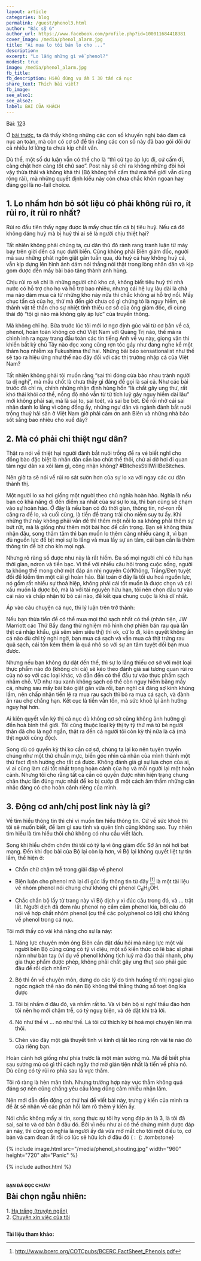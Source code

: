 ```yaml
---
layout: article
categories: blog
permalink: /guest/phenol3.html
author: "Bác sỹ G"
author_url: https://www.facebook.com/profile.php?id=100011684418381
cover_image: /media/phenol_alarm.jpg
title: "Ai mua lo tôi bán lo cho ..."
description: 
excerpt: "Lo lắng những gì về phenol?"
modest: true
image: /media/phenol_alarm.jpg
fb_title: 
fb_description: Hiểu đúng vụ ầm ĩ 30 tấn cá nục
share_text: Thích bài viết?
fb_image: 
see_also1: 
see_also2: 
label: BÀI CỦA KHÁCH
---
```


<style scoped>
.cover_image {
	background-color: #a02c2c;
	background-image: url('/media/phenol_alarm.jpg');
	background-position: center;
	background-repeat: no-repeat;
	height: 270px;
}
@media (max-width:640px) {
	.cover_image {
		background-size: cover;
		background-position: 75% center;
	}
}
.page-header a {
background-color: #a02c2c;
opacity: 0.65;
}
h1 {
	font-size: 36px;
}
sup, sub {
	line-height:1;
}
sup::before {
	content: "["
}
sup::after {
	content: "]"
}
</style>

<p class="paging" style="margin-bottom:1em">Bài: <span><a href="/guest/phenol.html" title="Bài đầu">1</a></span><span><a href="/guest/phenol2.html" title="Bài trước">2</a></span><span class="current" title="Bài này">3</span></p>

Ở [bài trước](phenol2.html), ta đã thấy không những các con số khuyến nghị bảo đảm cá nục an toàn, mà còn có cơ sở để tin rằng các con số này đã bao gói dôi dư cả nhiều lơ lửng ta chưa kip chất vấn.

Dù thế, một số dư luận vẫn có thể cho là “thì cứ tạo áp lực đi, cứ cấm đi, càng chặt hơn càng tốt chứ sao”. 
Post này sẽ chỉ ra không những đòi hỏi vậy thừa thãi và không khả thi (Bộ không thể cấm thứ mà thế giới vẫn dùng rộng rãi), mà những quyết định kiểu này còn chưa chắc khôn ngoan hay đáng gọi là no-fail choice.

&#x31;. Lo nhầm hơn bỏ sót liệu có phải không rủi ro, ít rủi ro, ít rủi ro nhất?
------------------

Rủi ro đầu tiên thấy ngay được là mấy chục tấn cá bị tiêu huỷ. Nếu cá đó không đáng huỷ mà bị huỷ thì ai sẽ là người chịu thiệt hại?

Tất nhiên không phải chúng ta, cư dân thủ đô rảnh rang tranh luận từ máy bay trên giời đến cá nục dưới biển. 
Cũng không phải Biên giám đốc, người mà sau những phát ngôn giật gân tuần qua, dù huỷ cá hay không huỷ cá, vẫn kịp dựng lên hình ảnh dám nói thẳng nói thật trong lòng nhân dân và kịp gom được đến mấy bài báo tâng thành anh hùng.

Chịu rủi ro sẽ chỉ là những người chủ kho cá, không biết tiêu huỷ thì nhà nước có hỗ trợ cho họ và hỗ trợ bao nhiêu, nhưng cái hệ luỵ lâu dài là chả ma nào dám mua cá từ những kho này nữa thì chắc không ai hỗ trợ nổi. Mấy chục tấn cá của họ, thứ mà đến giờ chưa có gì chứng tỏ là nguy hiểm, sẽ thành vật tế thần cho sự nhiệt tình thiếu cơ sở của ông giám đốc, đi cùng thái độ “tội gì nào mà không gây áp lực” của truyền thông.

Mà không chỉ họ. Bữa trước lúc tôi mới lơ ngơ định gúc vài từ cơ bản về cá, phenol, hoàn toàn không có chữ Việt Nam với Quảng Trị nào, thế mà ra chình ình ra ngay trang đầu toàn các tin tiếng Anh về vụ này, giọng văn thì khiến bất kỳ chú Tây nào đọc xong cũng rợn tóc gáy như đang nghe kể một thảm hoạ nhiễm xạ Fukushima thứ hai. Những bài báo sensationalist như thế sẽ tạo ra hiệu ứng như thế nào đây đối với các thị trường nhập cá của Việt Nam?

Tất nhiên không phải tôi muốn rằng “sai thì đóng cửa bảo nhau tránh người ta dị nghị”, mà mấu chốt là chưa thấy gì đáng để gọi là sai cả. Như các bài trước đã chỉ ra, chính những nhận định hùng hồn “là chất gây ung thư, rất khó thải khỏi cơ thể, nồng độ nhỏ vẫn từ từ tích luỹ gây nguy hiểm dài lâu” mới không phải sai, mà là sai to, sai toét, và sai be bét. Để rồi nhờ cái sai nhân danh lo lắng vì cộng đồng ấy, những ngư dân và ngành đánh bắt nuôi trồng thuỷ hải sản ở Việt Nam giờ phải cảm ơn anh Biên và những nhà báo sốt sắng bao nhiêu cho xuể đây?

&#x32;. Mà có phải chỉ thiệt ngư dân?
------------

Thật ra nói về thiệt hại người đánh bắt nuôi trồng để ra vẻ biết nghĩ cho đồng bào đặc biệt là nhân dân cần lao chút thế thôi, chứ ai dở hơi đi quan tâm ngư dân xa xôi làm gì, công nhận không? #BitchesStillWillBeBitches.

Nên giờ ta sẽ nói về rủi ro sát sườn hơn của sự lo xa với ngay các cư dân thành thị.

Một người lo xa hơi giống một người theo chủ nghĩa hoàn hảo. Nghĩa là nếu bạn có khả năng đi đến điểm xa nhất của sự sự lo xa, thì bạn cũng sẽ chạm vào sự hoàn hảo. Ở đây là nếu bạn có đủ thời gian, thông tin, nơ-ron rỗi căng ra để lo, và cuối cùng, là tiền để trang trải cho niềm suy tư ấy. Khi những thứ này không phải vấn đề thì thêm một nỗi lo xa không phải thêm sự bứt rứt, mà là giống như thêm một bài học để cẩn trọng. Bạn sẽ không thừa nhận đâu, song thâm tâm thì bạn muốn lo thêm càng nhiều càng ít, vì bạn đủ nguồn lực để bịt mọi sự lo lắng và mua lấy sự an tâm, cái bạn cần là thêm thông tin để bịt cho kín mọi ngả.

Nhưng rõ ràng số được như này là rất hiếm. Đa số mọi người chỉ có hữu hạn thời gian, nơron và tiền bạc. Vì thế với nhiều câu hỏi trong cuộc sống, người ta không thể mong chờ một đáp án nhị nguyên Có/Không, Trắng/Đen tuyệt đối để kiếm tìm một cái gì hoàn hảo. Bài toán ở đây là tối ưu hoá nguồn lực, nó gồm rất nhiều sự thoả hiệp, không phải cái tốt muốn là được chọn và cái xấu muốn là được bỏ, mà là với tài nguyên hữu hạn, tôi nên chọn đầu tư vào cái nào và chấp nhận từ bỏ cái nào, để kết quả chung cuộc là khả dĩ nhất.

Áp vào câu chuyện cá nục, thì lý luận trên trở thành:

Nếu bạn thừa tiền để có thể mua mọi thứ sạch nhất có thể (nhân tiện, JW Marriott các Thứ Bẩy đang thử nghiệm mô hình chợ phiên bán rau quả lẫn thịt cá nhập khẩu, giá sêm sêm siêu thị) thì ok, cứ lo đi, kiên quyết không ăn cá nào dù chỉ tý nghi ngờ, bạn mua cá sạch và vẫn mua cả thịt trứng rau quả sạch, cái tốn kém thêm là quá nhỏ so với sự an tâm tuyệt đối bạn mua được.

Nhưng nếu bạn không dư dật đến thế, thì sự lo lắng thiếu cơ sở với một loại thực phẩm nào đó (không chỉ cá) sẽ kéo theo đánh giá sai tương quan rủi ro của nó so với các loại khác, và dẫn đến có thể đầu tư vào thực phẩm sạch nhầm chỗ. VD như rau xanh không sạch có thể còn nguy hiểm bằng mấy cá, nhưng sau mấy bài báo giật gân vừa rồi, bạn nghĩ cá đáng sợ kinh khủng lắm, nên chấp nhận tiền lẽ ra mua rau sạch thì bỏ ra mua cá sạch, và đành ăn rau chợ chẳng hạn. Kết cục là tiền vẫn tốn, mà sức khoẻ lại ảnh hưởng nguy hại hơn.

Ai kiên quyết vẫn kỳ thị cá nục dù không cơ sở cũng không ảnh hưởng gì đến hoà bình thế giới. Tôi cũng thuộc loại kỳ thị ty tỷ thứ mà từ bé người thân đã cho là ngớ ngẩn, thật ra đến cả người tôi còn kỳ thị nữa là cá (mà thịt người cũng độc).

Song dù có quyền kỳ thị ko cần cơ sở, chúng ta lại ko nên tuyên truyền chúng như một thứ chuẩn mực, biến góc nhìn cá nhân của mình thành một thứ fact định hướng cho tất cả được. Không đánh giá gì sự lựa chọn của ai, vì ai cũng làm cái tốt nhất trong hoàn cảnh của họ và mỗi người lại một hoàn cảnh. Nhưng tôi cho rằng tất cả cần có quyền được nhìn hiện trạng chung chân thực lẫn đúng mực nhất để ko bị cướp đi một cách âm thầm những cân nhắc đáng có cho hoàn cảnh riêng của mình.

&#x33;. Động cơ anh/chị post link này là gì?
---------------

Về tìm hiểu thông tin thì chỉ vì muốn tìm hiểu thông tin. Cứ về sức khoẻ thì tôi sẽ muốn biết, để làm gì sau tính và quên tính cũng không sao. Tuy nhiên tìm hiểu là tìm hiểu thôi chứ không có nhu cầu viết lách.

Song khi hiểu chớm chớm thì tôi có tý lạ vì ông giám đốc Sở ăn nói hơi bạt mạng. Đến khi đọc bài của Bộ lại còn lạ hơn, vì Bộ lại không quyết liệt tự tin lắm, thể hiện ở:

- Chần chừ chậm trễ trong giải đáp về phenol

- Biện luận cho phenol mà lại đi gúc lấy thông tin từ đây [^1] là một tài liệu về nhóm phenol nói chung chứ không chỉ phenol C<sub>6</sub>H<sub>5</sub>OH.

- Chắc chắn bộ lấy từ trang này vì Bộ dịch y xì đúc câu trong đó, và ... trật lất. Người dịch đã đem râu phenol nọ cắm cằm phenol kia, bởi câu đó nói về hợp chất nhóm phenol (cụ thể các polyphenol có lợi) chứ không về phenol trong cá nục.

Tôi mới thấy có vài khả năng cho sự lạ này:

1. Năng lực chuyên môn ông Biên cần đặt dấu hỏi mà năng lực một vài người bên Bộ cũng  cũng có tý vi diệu, một số kiến thức có lẽ bác sĩ phải nắm như bàn tay (ví dụ về phenol không tích luỹ mà đào thải nhanh, phụ gia thực phẩm được phép, không phải chất gây ung thư) sao phải gúc đâu để rồi dịch nhầm?

2. Bộ thì ổn về chuyên môn, dưng do các lý do tình huống tế nhị ngoại giao ngóc ngách thế nào đó nên Bộ không thể thẳng thừng sổ toẹt ông kia được

3. Tôi bị nhầm ở đâu đó, và nhầm rất to. Và vì bên bộ si nghĩ thấu đáo hơn tôi nên họ mới chậm trễ, có tý nguỵ biện, và dè dặt khi trả lời.

4. Nó như thế vì ... nó như thế. Là tôi cứ thích kỳ bí hoá mọi chuyện lên mà thôi.

5. Chèn vào đây một giả thuyết tinh vi kinh dị lắt léo rùng rợn vãi tè nào đó của riêng bạn.

Hoàn cảnh hơi giống như phía trước là một màn sương mù. Mà để biết phía sau sương mù có gì thì cách ngây thơ mờ giản tiện nhất là tiến về phía nó. Dù cũng có tý rủi ro phía sau là vực thẳm.

Tôi rõ ràng là hèn mãn tính. Nhưng trường hợp này vực thẳm không quá đáng sợ nên cũng chẳng yêu cầu lòng dũng cảm nhiều nhặn lắm.

Nên mới dẫn đến động cơ thứ hai để viết bài này, trưng ý kiến của mình ra để ắt sẽ nhận về các phản hồi làm rõ thêm ý kiến ấy.

Nói chắc không mấy ai tin, song thực sự tôi hy vọng đáp án là 3, là tôi đã sai, sai to và cơ bản ở đâu đó. Bởi vì nếu như ai có thể chứng minh được đáp án này, thì cũng có nghĩa là người ấy đã vừa mở mắt cho tôi một điều to, cơ bản và cam đoan ắt rồi có lúc sẽ hữu ích ở đâu đó ( :&nbsp;
{: .tombstone}

{% include image.html
	src="/media/phenol_shouting.jpg"
	width="960" height="720"
	alt="Panic" %}

{% include author.html %}

<section class="recommend body-section" style="margin-bottom:2em">
<p style="padding-top: 1.5em;margin-bottom: -20px"><small><b>BẠN ĐÃ ĐỌC CHƯA?</b></small></p>
<h2>Bài chọn ngẫu nhiên:</h2>
<p>
1. <a href="/ha-trang.html">Hạ trắng (truyện ngắn)</a><br>
2. <a href="/linhtinh/my-story.html">Chuyện xin việc của tôi</a><br>
</p>
</section>

__Tài liệu tham khảo:__

[^1]: http://www.bcerc.org/COTCpubs/BCERC.FactSheet_Phenols.pdf